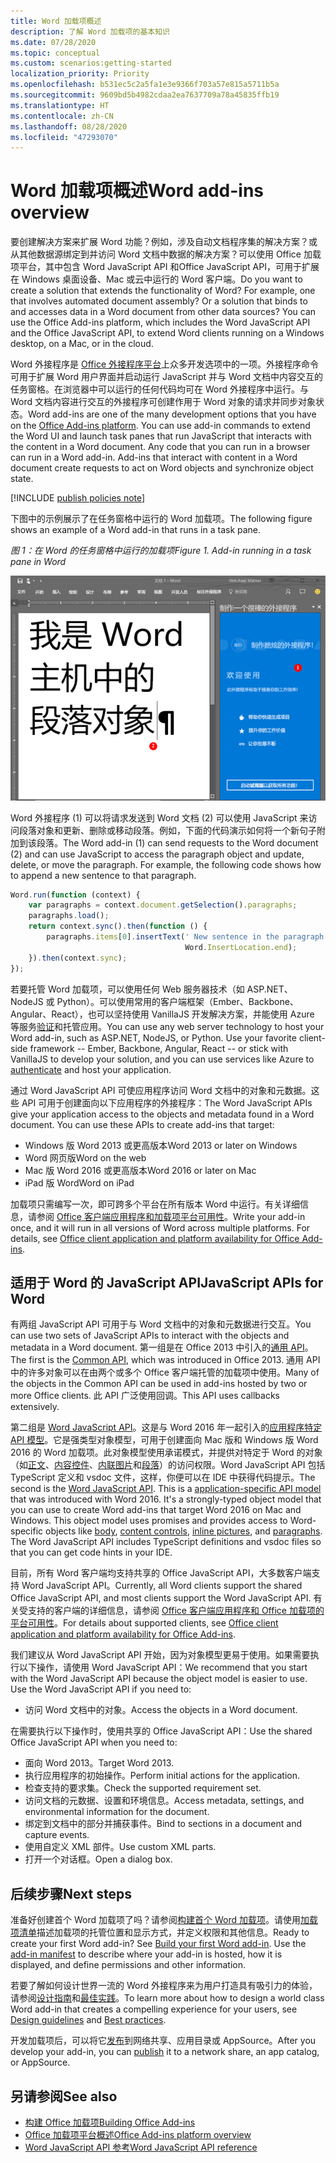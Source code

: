 ```yaml
---
title: Word 加载项概述
description: 了解 Word 加载项的基本知识
ms.date: 07/28/2020
ms.topic: conceptual
ms.custom: scenarios:getting-started
localization_priority: Priority
ms.openlocfilehash: b531ec5c2a5fa1e3e9366f703a57e815a5711b5a
ms.sourcegitcommit: 9609bd5b4982cdaa2ea7637709a78a45835ffb19
ms.translationtype: HT
ms.contentlocale: zh-CN
ms.lasthandoff: 08/28/2020
ms.locfileid: "47293070"
---
```

# <a name="word-add-ins-overview"></a><span data-ttu-id="d6205-103">Word 加载项概述</span><span class="sxs-lookup"><span data-stu-id="d6205-103">Word add-ins overview</span></span>

<span data-ttu-id="d6205-p101">要创建解决方案来扩展 Word 功能？例如，涉及自动文档程序集的解决方案？或从其他数据源绑定到并访问 Word 文档中数据的解决方案？可以使用 Office 加载项平台，其中包含 Word JavaScript API 和Office JavaScript API，可用于扩展在 Windows 桌面设备、Mac 或云中运行的 Word 客户端。</span><span class="sxs-lookup"><span data-stu-id="d6205-p101">Do you want to create a solution that extends the functionality of Word? For example, one that involves automated document assembly? Or a solution that binds to and accesses data in a Word document from other data sources? You can use the Office Add-ins platform, which includes the Word JavaScript API and the Office JavaScript API, to extend Word clients running on a Windows desktop, on a Mac, or in the cloud.</span></span>

<span data-ttu-id="d6205-p102">Word 外接程序是 [Office 外接程序平台](../overview/office-add-ins.md)上众多开发选项中的一项。外接程序命令可用于扩展 Word 用户界面并启动运行 JavaScript 并与 Word 文档中内容交互的任务窗格。在浏览器中可以运行的任何代码均可在 Word 外接程序中运行。与 Word 文档内容进行交互的外接程序可创建作用于 Word 对象的请求并同步对象状态。</span><span class="sxs-lookup"><span data-stu-id="d6205-p102">Word add-ins are one of the many development options that you have on the [Office Add-ins platform](../overview/office-add-ins.md). You can use add-in commands to extend the Word UI and launch task panes that run JavaScript that interacts with the content in a Word document. Any code that you can run in a browser can run in a Word add-in. Add-ins that interact with content in a Word document create requests to act on Word objects and synchronize object state.</span></span>

[!INCLUDE [publish policies note](../includes/note-publish-policies.md)]

<span data-ttu-id="d6205-112">下图中的示例展示了在任务窗格中运行的 Word 加载项。</span><span class="sxs-lookup"><span data-stu-id="d6205-112">The following figure shows an example of a Word add-in that runs in a task pane.</span></span>

<span data-ttu-id="d6205-113">*图 1：在 Word 的任务窗格中运行的加载项*</span><span class="sxs-lookup"><span data-stu-id="d6205-113">*Figure 1. Add-in running in a task pane in Word*</span></span>

![在 Word 的任务窗格中运行的外接程序](../images/word-add-in-show-host-client.png)

<span data-ttu-id="d6205-p103">Word 外接程序 (1) 可以将请求发送到 Word 文档 (2) 可以使用 JavaScript 来访问段落对象和更新、删除或移动段落。例如，下面的代码演示如何将一个新句子附加到该段落。</span><span class="sxs-lookup"><span data-stu-id="d6205-p103">The Word add-in (1) can send requests to the Word document (2) and can use JavaScript to access the paragraph object and update, delete, or move the paragraph. For example, the following code shows how to append a new sentence to that paragraph.</span></span>

```js
Word.run(function (context) {
    var paragraphs = context.document.getSelection().paragraphs;
    paragraphs.load();
    return context.sync().then(function () {
        paragraphs.items[0].insertText(' New sentence in the paragraph.',
                                       Word.InsertLocation.end);
    }).then(context.sync);
});

```

<span data-ttu-id="d6205-p104">若要托管 Word 加载项，可以使用任何 Web 服务器技术（如 ASP.NET、NodeJS 或 Python）。可以使用常用的客户端框架（Ember、Backbone、Angular、React），也可以坚持使用 VanillaJS 开发解决方案，并能使用 Azure 等服务[验证](../develop/overview-authn-authz.md)和托管应用。</span><span class="sxs-lookup"><span data-stu-id="d6205-p104">You can use any web server technology to host your Word add-in, such as ASP.NET, NodeJS, or Python. Use your favorite client-side framework -- Ember, Backbone, Angular, React -- or stick with VanillaJS to develop your solution, and you can use services like Azure to [authenticate](../develop/overview-authn-authz.md) and host your application.</span></span>

<span data-ttu-id="d6205-p105">通过 Word JavaScript API 可使应用程序访问 Word 文档中的对象和元数据。这些 API 可用于创建面向以下应用程序的外接程序：</span><span class="sxs-lookup"><span data-stu-id="d6205-p105">The Word JavaScript APIs give your application access to the objects and metadata found in a Word document. You can use these APIs to create add-ins that target:</span></span>

* <span data-ttu-id="d6205-121">Windows 版 Word 2013 或更高版本</span><span class="sxs-lookup"><span data-stu-id="d6205-121">Word 2013 or later on Windows</span></span>
* <span data-ttu-id="d6205-122">Word 网页版</span><span class="sxs-lookup"><span data-stu-id="d6205-122">Word on the web</span></span>
* <span data-ttu-id="d6205-123">Mac 版 Word 2016 或更高版本</span><span class="sxs-lookup"><span data-stu-id="d6205-123">Word 2016 or later on Mac</span></span>
* <span data-ttu-id="d6205-124">iPad 版 Word</span><span class="sxs-lookup"><span data-stu-id="d6205-124">Word on iPad</span></span>

<span data-ttu-id="d6205-p106">加载项只需编写一次，即可跨多个平台在所有版本 Word 中运行。有关详细信息，请参阅 [Office 客户端应用程序和加载项平台可用性](../overview/office-add-in-availability.md)。</span><span class="sxs-lookup"><span data-stu-id="d6205-p106">Write your add-in once, and it will run in all versions of Word across multiple platforms. For details, see [Office client application and platform availability for Office Add-ins](../overview/office-add-in-availability.md).</span></span>

## <a name="javascript-apis-for-word"></a><span data-ttu-id="d6205-127">适用于 Word 的 JavaScript API</span><span class="sxs-lookup"><span data-stu-id="d6205-127">JavaScript APIs for Word</span></span>

<span data-ttu-id="d6205-128">有两组 JavaScript API 可用于与 Word 文档中的对象和元数据进行交互。</span><span class="sxs-lookup"><span data-stu-id="d6205-128">You can use two sets of JavaScript APIs to interact with the objects and metadata in a Word document.</span></span> <span data-ttu-id="d6205-129">第一组是在 Office 2013 中引入的[通用 API](/javascript/api/office)。</span><span class="sxs-lookup"><span data-stu-id="d6205-129">The first is the [Common API](/javascript/api/office), which was introduced in Office 2013.</span></span> <span data-ttu-id="d6205-130">通用 API 中的许多对象可以在由两个或多个 Office 客户端托管的加载项中使用。</span><span class="sxs-lookup"><span data-stu-id="d6205-130">Many of the objects in the Common API can be used in add-ins hosted by two or more Office clients.</span></span> <span data-ttu-id="d6205-131">此 API 广泛使用回调。</span><span class="sxs-lookup"><span data-stu-id="d6205-131">This API uses callbacks extensively.</span></span>

<span data-ttu-id="d6205-p108">第二组是 [Word JavaScript API](/javascript/api/word)。这是与 Word 2016 年一起引入的[应用程序特定 API 模型](../develop/application-specific-api-model.md)。它是强类型对象模型，可用于创建面向 Mac 版和 Windows 版 Word 2016 的 Word 加载项。此对象模型使用承诺模式，并提供对特定于 Word 的对象（如[正文](/javascript/api/word/word.body)、[内容控件](/javascript/api/word/word.contentcontrol)、[内联图片](/javascript/api/word/word.inlinepicture)和[段落](/javascript/api/word/word.paragraph)）的访问权限。Word JavaScript API 包括 TypeScript 定义和 vsdoc 文件，这样，你便可以在 IDE 中获得代码提示。</span><span class="sxs-lookup"><span data-stu-id="d6205-p108">The second is the [Word JavaScript API](/javascript/api/word). This is a [application-specific API model](../develop/application-specific-api-model.md) that was introduced with Word 2016. It's a strongly-typed object model that you can use to create Word add-ins that target Word 2016 on Mac and Windows. This object model uses promises and provides access to Word-specific objects like [body](/javascript/api/word/word.body), [content controls](/javascript/api/word/word.contentcontrol), [inline pictures](/javascript/api/word/word.inlinepicture), and [paragraphs](/javascript/api/word/word.paragraph). The Word JavaScript API includes TypeScript definitions and vsdoc files so that you can get code hints in your IDE.</span></span>

<span data-ttu-id="d6205-137">目前，所有 Word 客户端均支持共享的 Office JavaScript API，大多数客户端支持 Word JavaScript API。</span><span class="sxs-lookup"><span data-stu-id="d6205-137">Currently, all Word clients support the shared Office JavaScript API, and most clients support the Word JavaScript API.</span></span> <span data-ttu-id="d6205-138">有关受支持的客户端的详细信息，请参阅 [Office 客户端应用程序和 Office 加载项的平台可用性](../overview/office-add-in-availability.md)。</span><span class="sxs-lookup"><span data-stu-id="d6205-138">For details about supported clients, see [Office client application and platform availability for Office Add-ins](../overview/office-add-in-availability.md).</span></span>

<span data-ttu-id="d6205-p110">我们建议从 Word JavaScript API 开始，因为对象模型更易于使用。如果需要执行以下操作，请使用 Word JavaScript API：</span><span class="sxs-lookup"><span data-stu-id="d6205-p110">We recommend that you start with the Word JavaScript API because the object model is easier to use. Use the Word JavaScript API if you need to:</span></span>

* <span data-ttu-id="d6205-141">访问 Word 文档中的对象。</span><span class="sxs-lookup"><span data-stu-id="d6205-141">Access the objects in a Word document.</span></span>

<span data-ttu-id="d6205-142">在需要执行以下操作时，使用共享的 Office JavaScript API：</span><span class="sxs-lookup"><span data-stu-id="d6205-142">Use the shared Office JavaScript API when you need to:</span></span>

* <span data-ttu-id="d6205-143">面向 Word 2013。</span><span class="sxs-lookup"><span data-stu-id="d6205-143">Target Word 2013.</span></span>
* <span data-ttu-id="d6205-144">执行应用程序的初始操作。</span><span class="sxs-lookup"><span data-stu-id="d6205-144">Perform initial actions for the application.</span></span>
* <span data-ttu-id="d6205-145">检查支持的要求集。</span><span class="sxs-lookup"><span data-stu-id="d6205-145">Check the supported requirement set.</span></span>
* <span data-ttu-id="d6205-146">访问文档的元数据、设置和环境信息。</span><span class="sxs-lookup"><span data-stu-id="d6205-146">Access metadata, settings, and environmental information for the document.</span></span>
* <span data-ttu-id="d6205-147">绑定到文档中的部分并捕获事件。</span><span class="sxs-lookup"><span data-stu-id="d6205-147">Bind to sections in a document and capture events.</span></span>
* <span data-ttu-id="d6205-148">使用自定义 XML 部件。</span><span class="sxs-lookup"><span data-stu-id="d6205-148">Use custom XML parts.</span></span>
* <span data-ttu-id="d6205-149">打开一个对话框。</span><span class="sxs-lookup"><span data-stu-id="d6205-149">Open a dialog box.</span></span>

## <a name="next-steps"></a><span data-ttu-id="d6205-150">后续步骤</span><span class="sxs-lookup"><span data-stu-id="d6205-150">Next steps</span></span>

<span data-ttu-id="d6205-p111">准备好创建首个 Word 加载项了吗？请参阅[构建首个 Word 加载项](word-add-ins.md)。请使用[加载项清单](../develop/add-in-manifests.md)描述加载项的托管位置和显示方式，并定义权限和其他信息。</span><span class="sxs-lookup"><span data-stu-id="d6205-p111">Ready to create your first Word add-in? See [Build your first Word add-in](word-add-ins.md). Use the [add-in manifest](../develop/add-in-manifests.md) to describe where your add-in is hosted, how it is displayed, and define permissions and other information.</span></span>

<span data-ttu-id="d6205-154">若要了解如何设计世界一流的 Word 外接程序来为用户打造具有吸引力的体验，请参阅[设计指南](../design/add-in-design.md)和[最佳实践](../concepts/add-in-development-best-practices.md)。</span><span class="sxs-lookup"><span data-stu-id="d6205-154">To learn more about how to design a world class Word add-in that creates a compelling experience for your users, see [Design guidelines](../design/add-in-design.md) and [Best practices](../concepts/add-in-development-best-practices.md).</span></span>

<span data-ttu-id="d6205-155">开发加载项后，可以将它[发布](../publish/publish.md)到网络共享、应用目录或 AppSource。</span><span class="sxs-lookup"><span data-stu-id="d6205-155">After you develop your add-in, you can [publish](../publish/publish.md) it to a network share, an app catalog, or AppSource.</span></span>

## <a name="see-also"></a><span data-ttu-id="d6205-156">另请参阅</span><span class="sxs-lookup"><span data-stu-id="d6205-156">See also</span></span>

* [<span data-ttu-id="d6205-157">构建 Office 加载项</span><span class="sxs-lookup"><span data-stu-id="d6205-157">Building Office Add-ins</span></span>](../overview/office-add-ins-fundamentals.md)
* [<span data-ttu-id="d6205-158">Office 加载项平台概述</span><span class="sxs-lookup"><span data-stu-id="d6205-158">Office Add-ins platform overview</span></span>](../overview/office-add-ins.md)
* [<span data-ttu-id="d6205-159">Word JavaScript API 参考</span><span class="sxs-lookup"><span data-stu-id="d6205-159">Word JavaScript API reference</span></span>](../reference/overview/word-add-ins-reference-overview.md)
